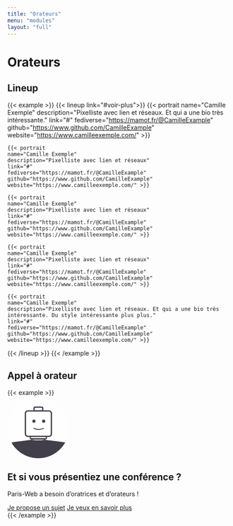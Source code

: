```yaml
---
title: "Orateurs"
menu: "modules"
layout: "full"
---
```


<div class="content">
<h1>Orateurs</h1>

<h2>Lineup</h2>

{{< example >}}
{{< lineup link="#voir-plus">}}
    {{< portrait name="Camille Exemple"
    description="Pixelliste avec lien et réseaux. Et qui a une bio très intéressante." link="#"
    fediverse="https://mamot.fr/@CamilleExample"
    github="https://www.github.com/CamilleExample"
    website="https://www.camilleexemple.com/" >}}

    {{< portrait
    name="Camille Exemple"
    description="Pixelliste avec lien et réseaux"
    link="#"
    fediverse="https://mamot.fr/@CamilleExample"
    github="https://www.github.com/CamilleExample"
    website="https://www.camilleexemple.com/" >}}

    {{< portrait
    name="Camille Exemple"
    description="Pixelliste avec lien et réseaux"
    link="#"
    fediverse="https://mamot.fr/@CamilleExample"
    github="https://www.github.com/CamilleExample"
    website="https://www.camilleexemple.com/" >}}

    {{< portrait
    name="Camille Exemple"
    description="Pixelliste avec lien et réseaux"
    link="#"
    fediverse="https://mamot.fr/@CamilleExample"
    github="https://www.github.com/CamilleExample"
    website="https://www.camilleexemple.com/" >}}

    {{< portrait
    name="Camille Exemple"
    description="Pixelliste avec lien et réseaux. Et qui a une bio très intéressante. Du style intéressante plus plus."
    link="#"
    fediverse="https://mamot.fr/@CamilleExample"
    github="https://www.github.com/CamilleExample"
    website="https://www.camilleexemple.com/" >}}
{{< /lineup >}}
{{< /example >}}
</div>

<div class="content">
<h2>Appel à orateur</h2>
</div>
{{< example >}}
<section class="call-for-papers banner" aria-labelledby="cfp-call">
    <div class="content">
        <svg role="img" aria-hidden="true" xmlns="http://www.w3.org/2000/svg" xmlns:xlink="http://www.w3.org/1999/xlink" width="140" height="140" viewBox="0 0 140 140">
            <defs>
                <circle id="a" cx="70" cy="70" r="70"/>
            </defs>
            <g fill="none" fill-rule="evenodd">
                <mask id="b" fill="#fff">
                    <use xlink:href="#a"/>
                </mask>
                <use fill="#FFF" opacity=".404" xlink:href="#a"/>
                <g mask="url(#b)">
                    <g transform="translate(8.596 23.333)">
                        <path fill="#FFF" fill-rule="nonzero" d="M51.579 1.228h19.895v7.737H51.579zM42.982 67.544h36.842v5.281H42.982zM33.158 11.053h56.737v56.123H33.158z"/>
                        <path fill="#423F4A" fill-rule="nonzero" d="M75.035 74.912s40.526 4.983 44.456 5.596c3.93.613 4.298 2.07 4.298 3.066v39.724H0V83.574c0-.996.368-2.453 4.298-3.066s42.246-5.596 42.246-5.596"/>
                        <g fill-rule="nonzero">
                            <path fill="#FFF" d="M46.667 74.196c0 1.121 6.536 2.045 14.675 2.045 8.139 0 14.798-.924 14.798-2.045v-1.647H46.667v1.647z"/>
                            <path fill="#423F4A" d="M61.404 81.053c-5.94 0-15.965-1.158-15.965-5.275V71.43h31.93v4.348c0 4.245-10.025 5.275-15.965 5.275zM47.79 74.298v1.48c.371.9 5.322 2.702 13.49 2.702s13.118-1.802 13.49-2.83v-1.352H47.79z"/>
                        </g>
                        <path fill="#423F4A" fill-rule="nonzero" d="M85.474 8.35h-12.65V3.194C72.825 1.351 71.352 0 69.633 0H53.667c-1.842 0-3.193 1.474-3.193 3.193v5.158H37.702c-3.93 0-7 3.193-7 7v46.298c0 3.93 3.193 7 7 7h4.175v2.333c0 1.843 1.474 3.193 3.193 3.193h32.79c1.842 0 3.193-1.473 3.193-3.193V68.65h4.42c3.93 0 7-3.193 7-7V15.351c0-3.93-3.192-7-7-7zM53.175 3.07c0-.245.246-.491.492-.491h15.965c.245 0 .368.246.368.491v5.158H53.175V3.07zm25.299 67.912c0 .246-.246.492-.492.492H45.193c-.246 0-.491-.246-.491-.492V68.65H78.35v2.333h.123zm11.175-9.333a4.141 4.141 0 0 1-4.175 4.176H37.825a4.141 4.141 0 0 1-4.176-4.176V15.351a4.141 4.141 0 0 1 4.176-4.176h47.649a4.141 4.141 0 0 1 4.175 4.176v46.298z"/>
                        <circle cx="51.456" cy="33.035" r="3.561" fill="#423F4A" fill-rule="nonzero"/>
                        <circle cx="73.561" cy="33.035" r="3.561" fill="#423F4A" fill-rule="nonzero"/>
                        <path stroke="#423F4A" stroke-linecap="round" stroke-linejoin="round" stroke-width="2" d="M73.316 49.368c-12.404 5.281-21.737-.245-21.737-.245"/>
                    </g>
                </g>
            </g>
        </svg>
        <h2 id="cfp-call">Et si vous présentiez une conférence&nbsp;?</h2>
        <p class="h2-like">Paris-Web a besoin d’oratrices et d’orateurs&nbsp;!</p>
        <div class="actions">
            <a class="btn btn-primary" href="#">Je propose un sujet</a>
            <a href="#">Je veux en savoir plus</a>
        </div>
    </div>
</section>
{{< /example >}}
